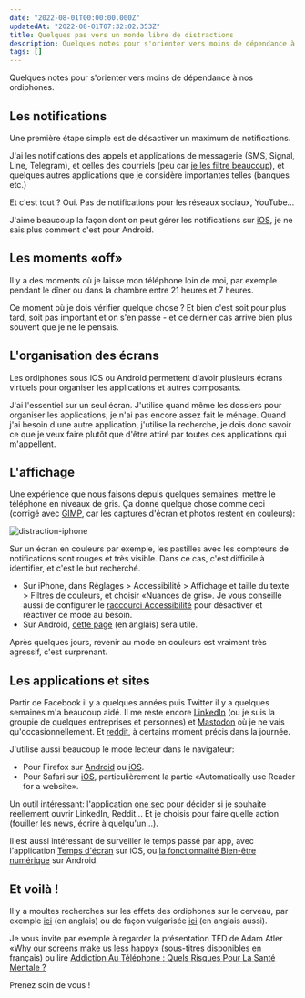 ```yaml
---
date: "2022-08-01T00:00:00.000Z"
updatedAt: "2022-08-01T07:32:02.353Z"
title: Quelques pas vers un monde libre de distractions
description: Quelques notes pour s'orienter vers moins de dépendance à nos ordiphones.
tags: []
---
```


Quelques notes pour s'orienter vers moins de dépendance à nos ordiphones.

## Les notifications

Une première étape simple est de désactiver un maximum de notifications.

J'ai les notifications des appels et applications de messagerie (SMS, Signal, Line, Telegram), et celles des courriels (peu car [je les filtre beaucoup](https://sieg.fr/ied/faire-la-paix-avec-ses-courriels)), et quelques autres applications que je considère importantes telles (banques etc.)

Et c'est tout ? Oui. Pas de notifications pour les réseaux sociaux, YouTube...

J'aime beaucoup la façon dont on peut gérer les notifications sur [iOS](https://support.apple.com/fr-fr/HT201925), je ne sais plus comment c'est pour Android.

## Les moments «off»

Il y a des moments où je laisse mon téléphone loin de moi, par exemple pendant le dîner ou dans la chambre entre 21 heures et 7 heures.

Ce moment où je dois vérifier quelque chose ? Et bien c'est soit pour plus tard, soit pas important et on s'en passe - et ce dernier cas arrive bien plus souvent que je ne le pensais.

## L'organisation des écrans

Les ordiphones sous iOS ou Android permettent d'avoir plusieurs écrans virtuels pour organiser les applications et autres composants.

J'ai l'essentiel sur un seul écran. J'utilise quand même les dossiers pour organiser les applications, je n'ai pas encore assez fait le ménage. Quand j'ai besoin d'une autre application, j'utilise la recherche, je dois donc savoir ce que je veux faire plutôt que d'être attiré par toutes ces applications qui m'appellent.

## L'affichage

Une expérience que nous faisons depuis quelques semaines: mettre le téléphone en niveaux de gris. Ça donne quelque chose comme ceci (corrigé avec [GIMP](https://www.gimp.org/), car les captures d'écran et photos restent en couleurs):

![distraction-iphone](/assets/contentful/60RV3lVup8whkeEMQkEiLe/bf3c66396ba483b8d913dd4cf5436434/distraction-iphone.jpg)

Sur un écran en couleurs par exemple, les pastilles avec les compteurs de notifications sont rouges et très visible. Dans ce cas, c'est difficile à identifier, et c'est le but recherché.

- Sur iPhone, dans Réglages > Accessibilité > Affichage et taille du texte > Filtres de couleurs, et choisir «Nuances de gris». Je vous conseille aussi de configurer le [raccourci Accessibilité](https://support.apple.com/fr-fr/HT204390) pour désactiver et réactiver ce mode au besoin.
- Sur Android, [cette page](https://www.droidviews.com/enable-grayscale-mode-on-any-android/) (en anglais) sera utile.

Après quelques jours, revenir au mode en couleurs est vraiment très agressif, c'est surprenant.

## Les applications et sites

Partir de Facebook il y a quelques années puis Twitter il y a quelques semaines m'a beaucoup aidé. Il me reste encore [LinkedIn](https://www.linkedin.com/in/siegfriedehret/) (ou je suis la groupie de quelques entreprises et personnes) et [Mastodon](https://mastodon.ehret.me/@SiegfriedEhret) où je ne vais qu'occasionnellement. Et [reddit](https://old.reddit.com/), à certains moment précis dans la journée.

J'utilise aussi beaucoup le mode lecteur dans le navigateur:

- Pour Firefox sur [Android](https://support.mozilla.org/fr/kb/activer-mode-lecture-firefox-android) ou [iOS](https://support.mozilla.org/fr/kb/consultez-des-pages-web-en-mode-lecture).
- Pour Safari sur [iOS](https://support.apple.com/guide/iphone/hide-ads-and-distractions-iphdc30e3b86/ios), particulièrement la partie «Automatically use Reader for a website».

Un outil intéressant: l'application [one sec](https://one-sec.app/) pour décider si je souhaite réellement ouvrir LinkedIn, Reddit... Et je choisis pour faire quelle action (fouiller les news, écrire à quelqu'un...).

Il est aussi intéressant de surveiller le temps passé par app, avec l'application [Temps d'écran](https://support.apple.com/fr-fr/HT208982) sur iOS, ou [la fonctionnalité Bien-être numérique](https://support.google.com/android/answer/9346420?hl=fr) sur Android.

## Et voilà !

Il y a moultes recherches sur les effets des ordiphones sur le cerveau, par exemple [ici](https://journals.plos.org/plosone/search?q=smartphone) (en anglais) ou de façon vulgarisée [ici](https://www.psypost.org/?s=smartphone) (en anglais aussi).

Je vous invite par exemple à regarder la présentation TED de Adam Atler [«Why our screens make us less happy»](https://www.ted.com/talks/adam_alter_why_our_screens_make_us_less_happy) (sous-titres disponibles en français) ou lire [Addiction Au Téléphone : Quels Risques Pour La Santé Mentale ?](https://www.forbes.fr/technologie/addiction-au-telephone-quels-risques-pour-la-sante-mentale/)

Prenez soin de vous !
